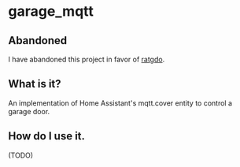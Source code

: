 # garage_mqtt

## Abandoned

I have abandoned this project in favor of [ratgdo](https://paulwieland.github.io/ratgdo/).

## What is it?

An implementation of Home Assistant's mqtt.cover entity to control a garage door.

## How do I use it.

(TODO)


